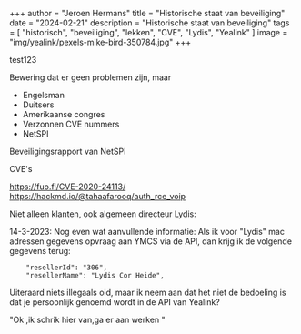 +++
author = "Jeroen Hermans"
title = "Historische staat van beveiliging"
date = "2024-02-21"
description = "Historische staat van beveiliging"
tags = [
    "historisch", "beveiliging", "lekken", "CVE", "Lydis", "Yealink"
]
image = "img/yealink/pexels-mike-bird-350784.jpg"
+++

test123
<!--more-->
Bewering dat er geen problemen zijn, maar
- Engelsman
- Duitsers
- Amerikaanse congres
- Verzonnen CVE nummers
- NetSPI

Beveiligingsrapport van NetSPI

CVE's


https://fuo.fi/CVE-2020-24113/
https://hackmd.io/@tahaafarooq/auth_rce_voip

Niet alleen klanten, ook algemeen directeur Lydis:

14-3-2023:
Nog even wat aanvullende informatie:
Als ik voor "Lydis" mac adressen gegevens opvraag aan YMCS via de API, dan krijg ik de volgende gegevens terug:

        "resellerId": "306",
        "resellerName": "Lydis Cor Heide",

Uiteraard niets illegaals oid, maar ik neem aan dat het niet de bedoeling is dat je persoonlijk genoemd wordt in de API van Yealink?

"Ok ,ik schrik hier van,ga er aan werken "
